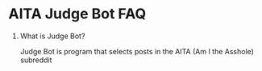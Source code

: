 # AITA Judge Bot FAQ

1. What is Judge Bot?

    Judge Bot is program that selects posts in the AITA (Am I the Asshole) subreddit 

